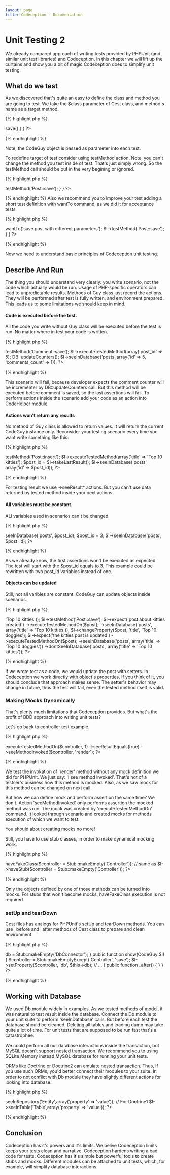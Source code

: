 ```yaml
---
layout: page
title: Codeception - Documentation
---
```


# Unit Testing 2

We already compared approach of writing tests provided by PHPUnit (and similar unit test libraries) and Codeception.
In this chapter we will lift up the curtains and show you a bit of magic Codeception does to simplify unit testing.

## What do we test

As we discovered that's quite an easy to define the class and method you are going to test. We take the $class parameter of Cest class, and method's name as a target method.

{% highlight php %}

<?php
class PostCest {
	$class = 'Post';

	function save(CodeGuy $I) {
		// will test Post::save()
		// or Post->save()
	}

}
?>

{% endhighlight %}

Note, the CodeGuy object is passed as parameter into each test.

To redefine target of test consider using testMethod action. Note, you can't change the method you test inside of test. That's just simply wrong. So the testMethod call should be put in the very begining or ignored. 

{% highlight php %}

<?php
class PostCase {
	$class = 'Post';

	function saveWithParameters(CodeGuy $I)
	{
		$I->testMethod('Post::save');
	}
}
?>


{% endhighlight %}
Also we recommend you to improve your test adding a short test definition with wantTo command, as we did it for acceptance tests.

{% highlight php %}

<?php
class PostCase {
	$class = 'Post';

	function saveWithParameters(CodeGuy $I)
	{
		$I->wantTo('save post with different parameters');
		$I->testMethod('Post::save');
	}
}
?>

{% endhighlight %}

Now we need to understand basic principles of Codeception unit testing.

## Describe And Run

The thing you should understand very clearly: you write scenario, not the code which actually would be run. Usage of PHP-specific operators can lead to unpredictable results. Methods of Guy class just record the actions. They will be performed after test is fully written, and environment prepared. This leads us to some limitations we should keep in mind.

#### Code is executed before the test.

All the code you write without Guy class will be executed before the test is run. No matter where in test your code is written.

{% highlight php %}

<?php

$I->testMethod('Comment::save');
$I->executeTestedMethod(array('post_id' => 5);
DB::updateCounters();
$I->seeInDatabase('posts',array('id' => 5, 'comments_count' => 1));

?>

{% endhighlight %}

This scenario will fail, because developer expects the comment counter will be incrementer by DB::updateCounters call. But this method will be executed before comment is saved, so the last assertions will fail. To perform actions inside the scenario add your code as an action into CodeHelper module. 

#### Actions won't return any results

No method of Guy class is allowed to return values. It will return the current CodeGuy instance only. Reconsider your testing scenario every time you want write something like this:

{% highlight php %}

<?php

$I->testMethod('Post::insert');
$I->executeTestedMethod(array('title' => 'Top 10 kitties');
$post_id = $I->takeLastResult();
$I->seeInDatabase('posts', array('id' => $post_id));
?>

{% endhighlight %}

For testing result we use ->seeResult* actions. But you can't use data returned by tested method inside your next actions.

#### All variables must be constant.

ALl variables used in scenarios can't be changed. 

{% highlight php %}

<?php
$post_id = 1;
$I->seeInDatabase('posts', $post_id);
$post_id = 3;
$I->seeInDatabase('posts', $post_id);
?>

{% endhighlight %}	

As we already know, the first assertions won't be executed as expected. The test will start with the $post_id equals to 3. This example could be rewritten with two post_id variables instead of one. 

#### Objects can be updated

Still, not all varibles are constant. CodeGuy can update objects inside scenarios.

{% highlight php %}

<?php
$post = new Post(array('title' => 'Top 10 kitties'));
$I->testMethod('Post::save');

$I->expect('post about kitties created')
	->executeTestedMethodOn($post);
	->seeInDatabase('posts', array('title' => 'Top 10 kitties'));

$I->changeProperty($post, 'title', 'Top 10 doggies');

$I->expect('the kitties post is updated')
	->executeTestedMethodOn($post);
	->seeInDatabase('posts', array('title' => 'Top 10 doggies'))
	->dontSeeInDatabase('posts', array('title' => 'Top 10 kitties'));
?>

{% endhighlight %}

If we wrote test as a code, we would update the post with setters.
In Codeception we work directly with object's properties. If you think of it, you should conclude that approach makes sense. The setter's behavior may change in future, thus the test will fail, even the tested method itself is valid. 

### Making Mocks Dynamically

That's plenty much limitations that Codeception provides. But what's the profit of BDD approach into writing unit tests?

Let's go back to controller test example.

{% highlight php %}

<?php
        $I->executeTestedMethodOn($controller, 1)
            ->seeResultEquals(true)
            ->seeMethodInvoked($controller, 'render');
?>


{% endhighlight %}

We test the invokation of 'render' method without any mock definition we did for PHPUnit. We just say: 'I see method invoked'. That's not of a testser's business how this method is mocked. Also, as we saw mock for this method can be changed on next call.

But how we can define mock and perform assertion the same time? We don't. Action 'seeMethodInvoked' only performs assertion the mocked method was run. The mock was created by 'executeTestedMethodOn' command. It looked through scenario and created mocks for methods execution of which we want to test.

You should about creating mocks no more! 

Still, you have to use stub classes, in order to make dynamical mocking work.

{% highlight php %}

<?php
$I->haveFakeClass($controller = Stub::makeEmpty('Controller'));
// same as
$I->haveStub($controller = Stub::makeEmpty('Controller'));
?>

{% endhighlight %}

Only the objects defined by one of those methods can be turned into mocks. 
For stubs that won't become mocks, haveFakeClass execution is not required. 

### setUp and tearDown

Cest files has analogs for PHPUnit's setUp and tearDown methods. 
You can use _before and _after methods of Cest class to prepare and clean environment.

{% highlight php %}

<?php
<?php
class ControllerCest {
	$class = 'Controller';

	public function _before() {
		$this->db = Stub::makeEmpty('DbConnector');
	}

	public function show(CodeGuy $I)
	{
		$controller = Stub::makeEmptyExcept('Controller', 'save');
		$I->setProperty($controller, 'db', $this->db);
		// ...
	}

	public function _after() {		
	}
}
?>

{% endhighlight %}

## Working with Database

We used Db module widely in examples. As we tested methods of model, it was natural to test result inside the database.
Connect the Db module to your unit suite to perform 'seeInDatabase' calls. 
But before each test the database should be cleaned. Deleting all tables and loading dump may take quite a lot of time. For unit tests that are supposed to be run fast that's a catastrophee. 

We could perform all our database interactions inside the transaction, but MySQL doesn't support nested transaction. We recommend you to using SQLite Memory instead MySQL database for running your unit tests.

ORMs like Doctrine or Doctrine2 can emulate nested transaction. Thus, If you use such ORMs, you'd better connect their modules to your suite.  In order to not conflict with Db module they have slightly different actions for looking into database.

{% highlight php %}

<?php
// For Doctrine2
$I->seeInRepository('Entity',array('property' => 'value'));
// For Doctrine1
$I->seeInTable('Table',array('property' => 'value'));
?>

{% endhighlight %}

## Conclusion

Codeception has it's powers and it's limits. We belive Codeception limits keeps your tests clean and narrative. Codeception hardens writing a bad code for tests. Codeception has it's simple but powerful tools to create stubs and mocks. Different modules can be attached to unit tests, which, for example, will simplify database interactions. 